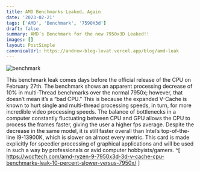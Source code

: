 ```yaml
---
title: AMD Benchmarks Leaked… Again
date: '2023-02-21'
tags: ['AMD', 'Benchmark', '7590X3d']
draft: false
summary: AMD’s Benchmark for the new 7950x3D Leaked!!
images: []
layout: PostSimple
canonicalUrl: https://andrew-blog-lovat.vercel.app/blog/amd-leak
---
```


![benchmark](/static/images/amdbenchmark.webp)

This benchmark leak comes days before the official release of the CPU on February 27th. The benchmark shows an apparent processing decrease of 10% in multi-Thread benchmarks over the normal 7950x; however, that doesn’t mean it’s a “bad CPU.” This is because the expanded V-Cache is known to hurt single and multi-thread processing speeds, in turn, for more incredible video processing speeds. The balance of bottlenecks in a computer constantly fluctuating between CPU and GPU allows the CPU to process the frames faster, giving the user a higher fps average. Despite the decrease in the same model, it is still faster overall than Intel’s top-of-the-line I9-13900K, which is slower on almost every metric. This card is made explicitly for speedier processing of graphical applications and will be used in such a way by professionals or avid computer hobbyists/gamers. ^[ https://wccftech.com/amd-ryzen-9-7950x3d-3d-v-cache-cpu-benchmarks-leak-10-percent-slower-versus-7950x/ ]

